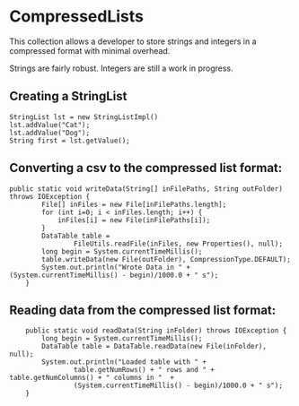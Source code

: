 # CompressedLists
This collection allows a developer to store strings and integers in a compressed format with minimal overhead.

Strings are fairly robust.  Integers are still a work in progress.

## Creating a StringList
```
StringList lst = new StringListImpl()
lst.addValue("Cat");
lst.addValue("Dog");
String first = lst.getValue();
```

## Converting a csv to the compressed list format:
```        
public static void writeData(String[] inFilePaths, String outFolder) throws IOException {
		File[] inFiles = new File[inFilePaths.length];
		for (int i=0; i < inFiles.length; i++) {
			inFiles[i] = new File(inFilePaths[i]);
		}
		DataTable table = 
				FileUtils.readFile(inFiles, new Properties(), null);
		long begin = System.currentTimeMillis();
		table.writeData(new File(outFolder), CompressionType.DEFAULT);
		System.out.println("Wrote Data in " + (System.currentTimeMillis() - begin)/1000.0 + " s");
	}
```

## Reading data from the compressed list format:
```
	public static void readData(String inFolder) throws IOException {
		long begin = System.currentTimeMillis();
		DataTable table = DataTable.readData(new File(inFolder), null);
		System.out.println("Loaded table with " +  
				table.getNumRows() + " rows and " + table.getNumColumns() + " columns in "  + 
				(System.currentTimeMillis() - begin)/1000.0 + " s");
	}  
```

